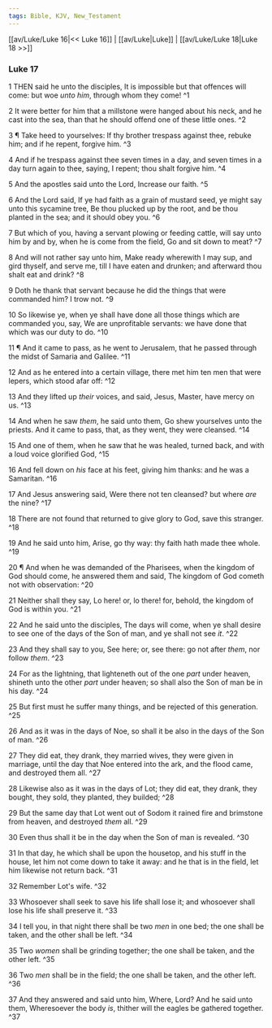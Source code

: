 ```yaml
---
tags: Bible, KJV, New_Testament
---
```


[[av/Luke/Luke 16|<< Luke 16]] | [[av/Luke|Luke]] | [[av/Luke/Luke 18|Luke 18 >>]]

### Luke 17

1 THEN said he unto the disciples, It is impossible but that offences will come: but woe _unto_ _him_, through whom they come! ^1

2 It were better for him that a millstone were hanged about his neck, and he cast into the sea, than that he should offend one of these little ones. ^2

3 ¶ Take heed to yourselves: If thy brother trespass against thee, rebuke him; and if he repent, forgive him. ^3

4 And if he trespass against thee seven times in a day, and seven times in a day turn again to thee, saying, I repent; thou shalt forgive him. ^4

5 And the apostles said unto the Lord, Increase our faith. ^5

6 And the Lord said, If ye had faith as a grain of mustard seed, ye might say unto this sycamine tree, Be thou plucked up by the root, and be thou planted in the sea; and it should obey you. ^6

7 But which of you, having a servant plowing or feeding cattle, will say unto him by and by, when he is come from the field, Go and sit down to meat? ^7

8 And will not rather say unto him, Make ready wherewith I may sup, and gird thyself, and serve me, till I have eaten and drunken; and afterward thou shalt eat and drink? ^8

9 Doth he thank that servant because he did the things that were commanded him? I trow not. ^9

10 So likewise ye, when ye shall have done all those things which are commanded you, say, We are unprofitable servants: we have done that which was our duty to do. ^10

11 ¶ And it came to pass, as he went to Jerusalem, that he passed through the midst of Samaria and Galilee. ^11

12 And as he entered into a certain village, there met him ten men that were lepers, which stood afar off: ^12

13 And they lifted up _their_ voices, and said, Jesus, Master, have mercy on us. ^13

14 And when he saw _them_, he said unto them, Go shew yourselves unto the priests. And it came to pass, that, as they went, they were cleansed. ^14

15 And one of them, when he saw that he was healed, turned back, and with a loud voice glorified God, ^15

16 And fell down on _his_ face at his feet, giving him thanks: and he was a Samaritan. ^16

17 And Jesus answering said, Were there not ten cleansed? but where _are_ the nine? ^17

18 There are not found that returned to give glory to God, save this stranger. ^18

19 And he said unto him, Arise, go thy way: thy faith hath made thee whole. ^19

20 ¶ And when he was demanded of the Pharisees, when the kingdom of God should come, he answered them and said, The kingdom of God cometh not with observation: ^20

21 Neither shall they say, Lo here! or, lo there! for, behold, the kingdom of God is within you. ^21

22 And he said unto the disciples, The days will come, when ye shall desire to see one of the days of the Son of man, and ye shall not see _it_. ^22

23 And they shall say to you, See here; or, see there: go not after _them_, nor follow _them_. ^23

24 For as the lightning, that lighteneth out of the one _part_ under heaven, shineth unto the other _part_ under heaven; so shall also the Son of man be in his day. ^24

25 But first must he suffer many things, and be rejected of this generation. ^25

26 And as it was in the days of Noe, so shall it be also in the days of the Son of man. ^26

27 They did eat, they drank, they married wives, they were given in marriage, until the day that Noe entered into the ark, and the flood came, and destroyed them all. ^27

28 Likewise also as it was in the days of Lot; they did eat, they drank, they bought, they sold, they planted, they builded; ^28

29 But the same day that Lot went out of Sodom it rained fire and brimstone from heaven, and destroyed _them_ all. ^29

30 Even thus shall it be in the day when the Son of man is revealed. ^30

31 In that day, he which shall be upon the housetop, and his stuff in the house, let him not come down to take it away: and he that is in the field, let him likewise not return back. ^31

32 Remember Lot's wife. ^32

33 Whosoever shall seek to save his life shall lose it; and whosoever shall lose his life shall preserve it. ^33

34 I tell you, in that night there shall be two _men_ in one bed; the one shall be taken, and the other shall be left. ^34

35 Two _women_ shall be grinding together; the one shall be taken, and the other left. ^35

36 Two _men_ shall be in the field; the one shall be taken, and the other left. ^36

37 And they answered and said unto him, Where, Lord? And he said unto them, Wheresoever the body _is_, thither will the eagles be gathered together. ^37
